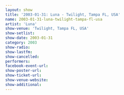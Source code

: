 ```yaml
---
layout: show
title: '2003-01-31: Luna - Twilight, Tampa FL, USA'
name: 2003-01-31-luna-twilight-tampa-fl-usa
artist: 'Luna'
show-venue: 'Twilight, Tampa FL, USA'
show-setlist: 
show-date: 2003-01-31
category: 2003
show-radio: 
show-lastfm: 
show-cancelled: 
performers: 
facebook-event-url: 
show-poster-url: 
show-ticket-url: 
show-venue-website: 
show-additional: 
---
```


